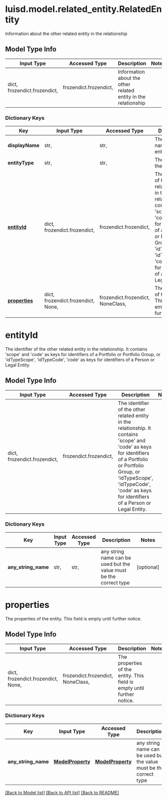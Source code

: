 # luisd.model.related_entity.RelatedEntity

Information about the other related entity in the relationship

## Model Type Info
Input Type | Accessed Type | Description | Notes
------------ | ------------- | ------------- | -------------
dict, frozendict.frozendict,  | frozendict.frozendict,  | Information about the other related entity in the relationship | 

### Dictionary Keys
Key | Input Type | Accessed Type | Description | Notes
------------ | ------------- | ------------- | ------------- | -------------
**displayName** | str,  | str,  | The display name of the entity. | 
**entityType** | str,  | str,  | The type of the entity. | 
**[entityId](#entityId)** | dict, frozendict.frozendict,  | frozendict.frozendict,  | The identifier of the other related entity in the relationship. It contains &#x27;scope&#x27; and &#x27;code&#x27; as keys for identifiers of a Portfolio or Portfolio Group, or &#x27;idTypeScope&#x27;, &#x27;idTypeCode&#x27;, &#x27;code&#x27; as keys for identifiers of a Person or Legal Entity. | 
**[properties](#properties)** | dict, frozendict.frozendict, None,  | frozendict.frozendict, NoneClass,  | The properties of the entity. This field is empty until further notice. | [optional] 

# entityId

The identifier of the other related entity in the relationship. It contains 'scope' and 'code' as keys for identifiers of a Portfolio or Portfolio Group, or 'idTypeScope', 'idTypeCode', 'code' as keys for identifiers of a Person or Legal Entity.

## Model Type Info
Input Type | Accessed Type | Description | Notes
------------ | ------------- | ------------- | -------------
dict, frozendict.frozendict,  | frozendict.frozendict,  | The identifier of the other related entity in the relationship. It contains &#x27;scope&#x27; and &#x27;code&#x27; as keys for identifiers of a Portfolio or Portfolio Group, or &#x27;idTypeScope&#x27;, &#x27;idTypeCode&#x27;, &#x27;code&#x27; as keys for identifiers of a Person or Legal Entity. | 

### Dictionary Keys
Key | Input Type | Accessed Type | Description | Notes
------------ | ------------- | ------------- | ------------- | -------------
**any_string_name** | str,  | str,  | any string name can be used but the value must be the correct type | [optional] 

# properties

The properties of the entity. This field is empty until further notice.

## Model Type Info
Input Type | Accessed Type | Description | Notes
------------ | ------------- | ------------- | -------------
dict, frozendict.frozendict, None,  | frozendict.frozendict, NoneClass,  | The properties of the entity. This field is empty until further notice. | 

### Dictionary Keys
Key | Input Type | Accessed Type | Description | Notes
------------ | ------------- | ------------- | ------------- | -------------
**any_string_name** | [**ModelProperty**](ModelProperty.md) | [**ModelProperty**](ModelProperty.md) | any string name can be used but the value must be the correct type | [optional] 

[[Back to Model list]](../../README.md#documentation-for-models) [[Back to API list]](../../README.md#documentation-for-api-endpoints) [[Back to README]](../../README.md)

